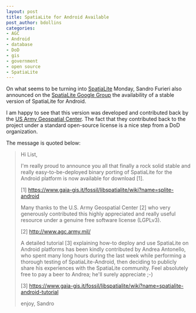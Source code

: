 ```yaml
---
layout: post
title: SpatiaLite for Android Available
post_author: bdollins
categories:
- AGC
- Android
- database
- DoD
- gis
- government
- open source
- SpatiaLite
---
```


On what seems to be turning into <a href="http://www.gaia-gis.it/gaia-sins/" target="_blank">SpatiaLite</a> Monday, Sandro Furieri also announced on the <a href="https://groups.google.com/group/spatialite-users?pli=1" target="_blank">SpatiaLite Google Group</a> the availability of a stable version of SpatiaLite for Android.

I am happy to see that this version was developed and contributed back by the <a href="http://www.agc.army.mil/" target="_blank">US Army Geospatial Center</a>. The fact that they contributed back to the project under a standard open-source license is a nice step from a DoD organization.

The message is quoted below:

<blockquote>
Hi List,

I'm really proud to announce you all that finally a rock solid stable and really easy-to-be-deployed binary porting of SpatiaLite for the Android platform is now available for download [1].

[1] <a href="https://www.gaia-gis.it/fossil/libspatialite/wiki?name=splite-android" target="_blank">https://www.gaia-gis.it/fossil/libspatialite/wiki?name=splite-android</a>

Many thanks to the U.S. Army Geospatial Center [2] who very generously contributed this highly appreciated and really useful resource under a genuine free software license (LGPLv3).

[2] <a href="http://www.agc.army.mil/" target="_blank">http://www.agc.army.mil/</a>

A detailed tutorial [3] explaining how-to deploy and use SpatiaLite on Android platforms has been kindly contributed by Andrea Antonello, who spent many long hours during the last week while performing a thorough testing of SpatiaLite-Android, then deciding to publicly share his experiences with the SpatiaLite community. Feel absolutely free to pay a beer to Andrea; he'll surely appreciate ;-)

[3] <a href="https://www.gaia-gis.it/fossil/libspatialite/wiki?name=spatialite-android-tutorial" target="_blank">https://www.gaia-gis.it/fossil/libspatialite/wiki?name=spatialite-android-tutorial</a>

enjoy, Sandro
</blockquote>